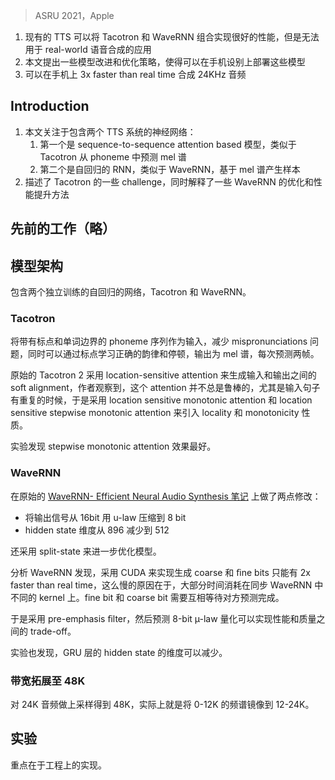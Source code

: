 > ASRU 2021，Apple

1. 现有的 TTS 可以将 Tacotron 和 WaveRNN 组合实现很好的性能，但是无法用于 real-world 语音合成的应用
2. 本文提出一些模型改进和优化策略，使得可以在手机设别上部署这些模型
3. 可以在手机上 3x faster than real time 合成 24KHz 音频

## Introduction

1. 本文关注于包含两个 TTS 系统的神经网络：
	1. 第一个是 sequence-to-sequence attention based 模型，类似于 Tacotron 从 phoneme 中预测 mel 谱
	2. 第二个是自回归的 RNN，类似于 WaveRNN，基于 mel 谱产生样本
2. 描述了 Tacotron 的一些 challenge，同时解释了一些 WaveRNN 的优化和性能提升方法

## 先前的工作（略）

## 模型架构

包含两个独立训练的自回归的网络，Tacotron 和 WaveRNN。

### Tacotron

将带有标点和单词边界的 phoneme 序列作为输入，减少 mispronunciations 问题，同时可以通过标点学习正确的韵律和停顿，输出为 mel 谱，每次预测两帧。

原始的 Tacotron 2 采用 location-sensitive attention 来生成输入和输出之间的 soft alignment，作者观察到，这个 attention 并不总是鲁棒的，尤其是输入句子有重复的时候，于是采用 location sensitive monotonic attention 和  location sensitive stepwise monotonic attention 来引入 locality 和 monotonicity 性质。

实验发现  stepwise monotonic attention 效果最好。

### WaveRNN

在原始的 [WaveRNN- Efficient Neural Audio Synthesis 笔记](../WaveRNN-%20Efficient%20Neural%20Audio%20Synthesis%20笔记.md) 上做了两点修改：
+ 将输出信号从 16bit 用 u-law 压缩到 8 bit
+ hidden state 维度从 896 减少到 512

还采用 split-state 来进一步优化模型。

分析 WaveRNN 发现，采用 CUDA 来实现生成 coarse 和 ﬁne bits 只能有 2x faster than real time，这么慢的原因在于，大部分时间消耗在同步 WaveRNN 中不同的 kernel 上。fine bit 和 coarse bit 需要互相等待对方预测完成。

于是采用 pre-emphasis ﬁlter，然后预测 8-bit µ-law 量化可以实现性能和质量之间的 trade-off。

实验也发现，GRU 层的 hidden state 的维度可以减少。

### 带宽拓展至 48K

对 24K 音频做上采样得到 48K，实际上就是将 0-12K 的频谱镜像到 12-24K。

## 实验

重点在于工程上的实现。